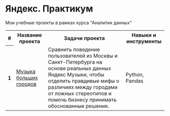 # Яндекс. Практикум
Мои учебные проекты в рамках курса "Аналитик данных"


<table>
<tr>
  <th>#</th>
  <th>Название проекта</th>
  <th>Задачи проекта</th>
  <th>Навыки и инструменты</th>
</tr> 
<tr>
  <th>1</th>
  <td><a href="https://github.com/aavolkov17/YandexPracticum/tree/main/1.%20Музыка%20больших%20городов">Музыка больших городов</a></td>
  <td>Сравнить поведение пользователей из Москвы и Санкт-Петербурга на основе реальных данных Яндекс Музыки, 
    чтобы отделить правдивые мифы о различиях между городами от ложных стереотипов и помочь бизнесу принимать обоснованные решения.</td>
  <td>Python, Pandas</td>
</tr>
</table>
